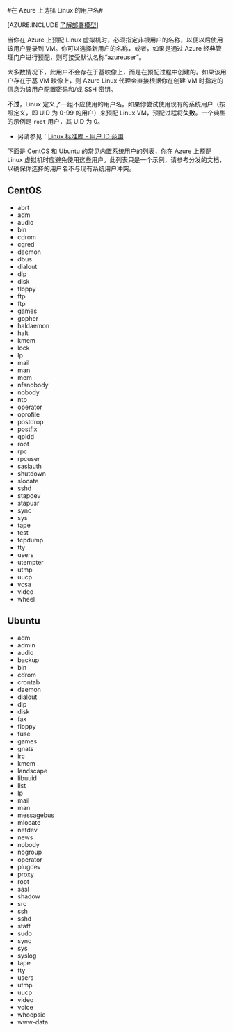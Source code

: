 <properties 
	pageTitle="为 Linux 选择用户名 | Azure" 
	description="了解如何在 Azure 中选择 Linux 虚拟机的用户名。" 
	services="virtual-machines-linux" 
	documentationCenter="" 
	authors="szarkos" 
	manager="timlt" 
	editor=""
	tags="azure-service-management,azure-resource-manager" />

<tags
	ms.service="virtual-machines-linux"
	ms.date="07/13/2016"
	wacn.date=""/>



#在 Azure 上选择 Linux 的用户名#

[AZURE.INCLUDE [了解部署模型](../../includes/learn-about-deployment-models-both-include.md)]

当你在 Azure 上预配 Linux 虚拟机时，必须指定非根用户的名称，以便以后使用该用户登录到 VM。你可以选择新用户的名称，或者，如果是通过 Azure 经典管理门户进行预配，则可接受默认名称“azureuser”。

大多数情况下，此用户不会存在于基映像上，而是在预配过程中创建的。如果该用户存在于基 VM 映像上，则 Azure Linux 代理会直接根据你在创建 VM 时指定的信息为该用户配置密码和/或 SSH 密钥。

**不过**，Linux 定义了一组不应使用的用户名。如果你尝试使用现有的系统用户（按照定义，即 UID 为 0-99 的用户）来预配 Linux VM，预配过程将**失败**。一个典型的示例是 `root` 用户，其 UID 为 0。

 - 另请参见：[Linux 标准库 - 用户 ID 范围](http://refspecs.linuxfoundation.org/LSB_4.1.0/LSB-Core-generic/LSB-Core-generic/uidrange.html)

下面是 CentOS 和 Ubuntu 的常见内置系统用户的列表，你在 Azure 上预配 Linux 虚拟机时应避免使用这些用户。此列表只是一个示例，请参考分发的文档，以确保你选择的用户名不与现有系统用户冲突。


## CentOS
- abrt
- adm
- audio
- bin
- cdrom
- cgred
- daemon
- dbus
- dialout
- dip
- disk
- floppy
- ftp
- ftp
- games
- gopher
- haldaemon
- halt
- kmem
- lock
- lp
- mail
- man
- mem
- nfsnobody
- nobody
- ntp
- operator
- oprofile
- postdrop
- postfix
- qpidd
- root
- rpc
- rpcuser
- saslauth
- shutdown
- slocate
- sshd
- stapdev
- stapusr
- sync
- sys
- tape
- test
- tcpdump
- tty
- users
- utempter
- utmp
- uucp
- vcsa
- video
- wheel


## Ubuntu
- adm
- admin
- audio
- backup
- bin
- cdrom
- crontab
- daemon
- dialout
- dip
- disk
- fax
- floppy
- fuse
- games
- gnats
- irc
- kmem
- landscape
- libuuid
- list
- lp
- mail
- man
- messagebus
- mlocate
- netdev
- news
- nobody
- nogroup
- operator
- plugdev
- proxy
- root
- sasl
- shadow
- src
- ssh
- sshd
- staff
- sudo
- sync
- sys
- syslog
- tape
- tty
- users
- utmp
- uucp
- video
- voice
- whoopsie
- www-data

<!---HONumber=Mooncake_0808_2016-->